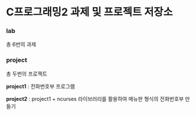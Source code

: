 # C프로그래밍2 과제 및 프로젝트 저장소

### lab
총 6번의 과제

### project
총 두번의 프로젝트

**project1** : 전화번호부 프로그램

**project2** : project1 + ncurses 라이브러리를 활용하여 메뉴판 형식의 전화번호부 만들기
